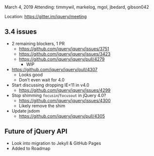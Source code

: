 March 4, 2019
Attending: timmywil, markelog, mgol, jbedard, gibson042

Location: https://gitter.im/jquery/meeting

## 3.4 issues 
* 2 remaining blockers, 1 PR
  - https://github.com/jquery/jquery/issues/3751
  - https://github.com/jquery/jquery/issues/3423
  - https://github.com/jquery/jquery/pull/4279 
    * WIP
* https://github.com/jquery/jquery/pull/4307 
  - Looks good
  - Don’t even wait for 4.0
* Start discussing dropping IE<11 in v4.0
  - https://github.com/jquery/jquery/issues/4299 
* Stop shimming `focusin`/`focusout` in jQuery 4.0?
  - https://github.com/jquery/jquery/issues/4300 
  - Likely remove the shim
* Update jsdom
  - https://github.com/jquery/jquery/pull/4305 

## Future of jQuery API
* Look into migration to Jekyll & GitHub Pages
* Added to Roadmap
